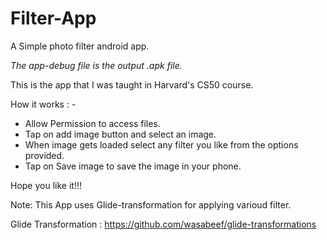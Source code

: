 # Filter-App
A Simple photo filter android app.

*The app-debug file is the output .apk file.*

This is the app that I was taught in Harvard's CS50 course. 

How it works : -
   - Allow Permission to access files.
   - Tap on add image button and select an image.
   - When image gets loaded select any filter you like from the options provided.
   - Tap on Save image to save the image in your phone.

Hope you like it!!!

Note: This App uses Glide-transformation for applying varioud filter.

Glide Transformation : https://github.com/wasabeef/glide-transformations
